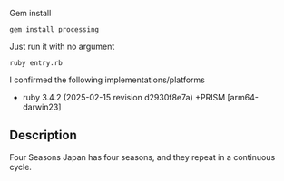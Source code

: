 Gem install
```
gem install processing
```


Just run it with no argument
```
ruby entry.rb
```

I confirmed the following implementations/platforms
- ruby 3.4.2 (2025-02-15 revision d2930f8e7a) +PRISM [arm64-darwin23]

## Description
Four Seasons
Japan has four seasons, and they repeat in a continuous cycle.

